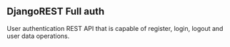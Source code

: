 ## DjangoREST Full auth
User authentication REST API that is capable of register, login, logout and user data operations.
